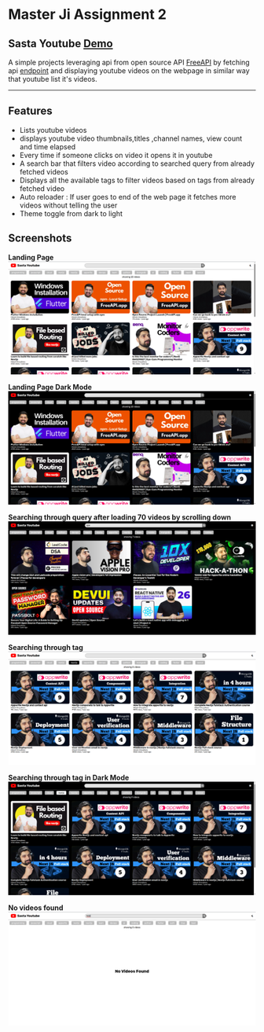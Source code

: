 # Master Ji Assignment 2

## Sasta Youtube [Demo](https://sastayoutube.unknownbug.tech/)

A simple projects leveraging api from open source API [FreeAPI](https://freeapi.hashnode.space/api-guide/apireference/getYoutubeVideos) by fetching api [endpoint](https://api.freeapi.app/api/v1/public/youtube/videos) and displaying youtube videos on the webpage in similar way that youtube list it's videos.

---

## Features

- Lists youtube videos
- displays youtube video thumbnails,titles ,channel names, view count and time elapsed
- Every time if someone clicks on video it opens it in youtube
- A search bar that filters video according to searched query from already fetched videos
- Displays all the available tags to filter videos based on tags from already fetched video
- Auto reloader : If user goes to end of the web page it fetches more videos without telling the user
- Theme toggle from dark to light

## Screenshots

**Landing Page**
![landing-page](./screenshots/screenshot-1.png)

**Landing Page Dark Mode**
![landing-page](./screenshots/screenshot-3.png)

**Searching through query after loading 70 videos by scrolling down**
![landing-page](./screenshots/screenshot-5.png)

**Searching through tag**
![landing-page](./screenshots/screenshot-2.png)

**Searching through tag in Dark Mode**
![landing-page](./screenshots/screenshot-4.png)

**No videos found**
![landing-page](./screenshots/screenshot-6.png)
